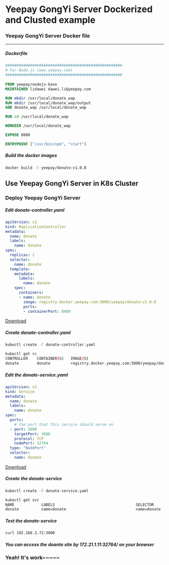 Yeepay GongYi Server Dockerized and Clusted example
================

### Yeepay GongYi Server Docker file
----
##### Dockerfile
```dockerfile
#################################################### 
# For Node.js (www.yeepay.com) 
####################################################
 
FROM yeepay/nodejs-base
MAINTAINER lidawei dawei.li@yeepay.com

RUN mkdir /usr/local/donate_wap
RUN mkdir /usr/local/donate_wap/output
ADD donate_wap /usr/local/donate_wap

RUN cd /usr/local/donate_wap

WORKDIR /usr/local/donate_wap

EXPOSE 8080

ENTRYPOINT ["/usr/bin/npm", "start"]
```

##### Build the docker images
```bash
docker build -t yeepay/donate:v1.0.0
```

Use Yeepay GongYi Server in K8s Cluster
-------------------------

### Deploy Yeepay GongYi Server

##### Edit donate-controller.yaml
```yaml
apiVersion: v1
kind: ReplicationController
metadata:
  name: donate
  labels:
    name: donate
spec:
  replicas: 2
  selector:
    name: donate
  template:
    metadata:
      labels:
        name: donate
    spec:
      containers:
      - name: donate
        image: registry.docker.yeepay.com:5000/yeepay/donate:v1.0.0
        ports:
        - containerPort: 8080
```
[Download]("donate-controller.yaml")

#####  Create donate-controller.yaml
```bash
kubectl create -f donate-controller.yaml

kubectl get rc
CONTROLLER    CONTAINER(S)   IMAGE(S)                                                    SELECTOR           REPLICAS
donate        donate         registry.docker.yeepay.com:5000/yeepay/donate:v1.0.0        name=donate        2
```

##### Edit the donate-service.yaml
```yaml
apiVersion: v1
kind: Service
metadata:
  name: donate
  labels:
    name: donate
spec:
  ports:
    # the port that this service should serve on
  - port: 3000
    targetPort: 3000
    protocol: TCP
    nodePort: 32764
  type: "NodePort"
  selector:
    name: donate
```
[Download]("donate-service.yaml")

##### Create the donate-service
```bash
kubectl create -f donate-service.yaml

kubectl get svc
NAME            LABELS                                    SELECTOR           IP(S)           PORT(S)
donate          name=donate                               name=donate        192.168.3.72    3000/TCP
```

##### Test the donate-service
```bash
curl 192.168.3.72:3000
```

##### You can access the doante site by 172.21.1.11:32764/ on your browser

### Yeah! It's work~~~~~
